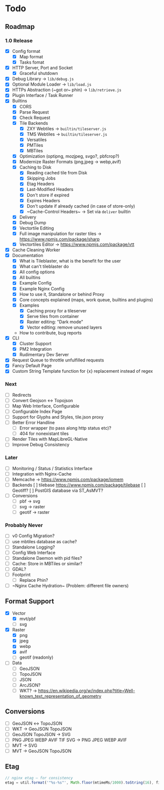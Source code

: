 # Todo

## Roadmap

### 1.0 Release

* [x] Config format
	* [x] Map format
	* [x] Tasks fomat
* [x] HTTP Server, Port and Socket
	* [x] Graceful shutdown
* [x] Debug Library → `lib/debug.js`
* [x] Optional Module Loader → `lib/load.js`
* [x] HTTPs Abstraction (~got or~ phin) → `lib/retrieve.js`
* [x] Plugin Interface / Task Runner
* [x] Builtins
	* [x] CORS
	* [x] Parse Request
	* [x] Check Request
	* [x] Tile Backends
		* [x] ZXY Webtiles → `builtin/tileserver.js`
		* [x] TMS Webtiles → `builtin/tileserver.js`
		* [x] Versatiles
		* [x] PMTiles
		* [x] MBTiles
	* [x] Optimization (optipng, mozjpeg, svgo?, pbfcrop?)
	* [x] Modernize Raster Formats (png,jpeg → webp,avif)
	* [x] Caching to Disk
		* [x] Reading cached tile from Disk
		* [x] Skipping Jobs
		* [x] Etag Headers
		* [x] Last-Modified Headers
		* [x] Don't store if expired
		* [x] Expires Headers
		* [x] Don't update if already cached (in case of store-only)
		* [x] ~Cache-Control Headers~ → Set via `deliver` builtin
	* [x] Delivery
	* [x] Debug Dump
	* [x] Vectortile Editing
	* [x] Full image manipulation for raster tiles → https://www.npmjs.com/package/sharp
	* [x] Vectortiles Editor → https://www.npmjs.com/package/vtt
* [x] Cache Cleaning Worker
* [x] Documentation
	* [x] What is Tileblaster, what is the benefit for the user
	* [x] What can't tileblaster do
	* [x] All config options
	* [x] All builtins
	* [x] Example Config
	* [x] Example Nginx Config
	* [x] How to use it, Standalone or behind Proxy
	* [x] Core concepts explained (maps, work queue, builtins and plugins)
	* [x] Examples
		* [x] Caching proxy for a tileserver
		* [x] Serve tiles from container
		* [x] Raster editing: "Dark mode"
		* [x] Vector editing: remove unused layers
	* How to contribute, bug reports
* [x] CLI
	* [x] Cluster Support
	* [x] PM2 Integration
	* [x] Rudimentary Dev Server
* [x] Request Queue to throttle unfulfilled requests
* [x] Fancy Default Page
* [x] Custom String Template function for {x} replacement instead of regex

### Next

* [ ] Redirects
* [ ] Convert Geojson ↔ Topojson
* [ ] Map Web Interface, Configurable
* [ ] Configurable Index Page
* [ ] Support for Glyphs and Styles, tile.json proxy
* [ ] Better Error Handline
	* [ ] Error wrapper (to pass along http status etc)?
	* [ ] 404 for nonexistant tiles
* [ ] Render Tiles with MapLibreGL-Native
* [ ] Improve Debug Consistency

### Later

* [ ] Monitoring / Status / Statistics Interface
* [ ] Integration with Nginx-Cache
* [ ] Memcache → https://www.npmjs.com/package/iomem
* [ ] Backends
	[ ] tilebase https://www.npmjs.com/package/tilebase
	[ ] Geotiff?
	[ ] PostGIS database via ST_AsMVT?
* [ ] Conversions
	* [ ] pbf → svg
	* [ ] svg → raster
	* [ ] geotif → raster

### Probably Never

* [ ] v0 Config Migration?
* [ ] use mbtiles database as cache?
* [ ] Standalone Logging?
* [ ] Config Web Interface
* [ ] Standalone Daemon with pid files?
* [ ] Cache: Store in MBTiles or similar?
* [ ] GDAL?
* [ ] Footprint
	* [ ] Replace Phin?
* [ ] ~Nginx Cache Hydration~ (Problem: different file owners)

## Format Support

* [x] Vector
	* [x] mvt/pbf
	* [ ] svg
* [x] Raster
	* [x] png
	* [x] jpeg
	* [x] webp
	* [x] avif
	* [ ] geotif (readonly)
* [ ] Data
	* [ ] GeoJSON
	* [ ] TopoJSON
	* [ ] JSON
	* [ ] ArcJSON?
	* [ ] WKT? → https://en.wikipedia.org/w/index.php?title=Well-known_text_representation_of_geometry

## Conversions

* [ ] GeoJSON ↔ TopoJSON
* [ ] WKT → GeoJSON  TopoJSON
* [ ] GeoJSON TopoJSON → SVG
* [ ] PNG JPEG WEBP AVIF TIF SVG → PNG JPEG WEBP AVIF
* [ ] MVT → SVG
* [ ] MVT → GeoJSON TopoJSON

## Etag

``` js
// nginx etag — for consistency
etag = util.format('"%s-%s"', Math.floor(mtimeMs/1000).toString(16), filesize.toString(16));
```
